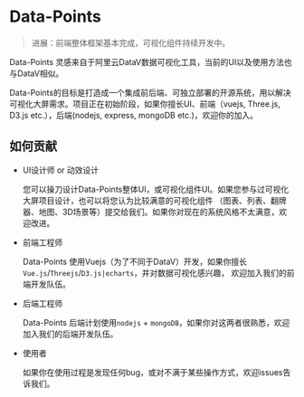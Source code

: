 # Data-Points
> 进展：前端整体框架基本完成，可视化组件持续开发中。

Data-Points 灵感来自于阿里云DataV数据可视化工具，当前的UI以及使用方法也与DataV相似。

Data-Points的目标是打造成一个集成前后端、可独立部署的开源系统，用以解决可视化大屏需求。项目正在初始阶段，如果你擅长UI、前端（vuejs, 
Three.js, D3.js etc.），后端(nodejs, express, mongoDB etc.)，欢迎你的加入。


## 如何贡献

 - UI设计师 or 动效设计
    
    您可以操刀设计Data-Points整体UI，或可视化组件UI。如果您参与过可视化大屏项目设计，也可以将您认为比较满意的可视化组件
    （图表、列表、翻牌器、地图、3D场景等）提交给我们。如果你对现在的系统风格不太满意，欢迎改进。
 
 - 前端工程师
  
    Data-Points 使用Vuejs（为了不同于DataV）开发，如果你擅长`Vue.js`/`Threejs`/`D3.js|echarts`，并对数据可视化感兴趣，
    欢迎加入我们的前端开发队伍。

 - 后端工程师

    Data-Points 后端计划使用`nodejs` + `mongoDB`，如果你对这两者很熟悉，欢迎加入我们的后端开发队伍。

 - 使用者

    如果你在使用过程是发现任何bug，或对不满于某些操作方式，欢迎issues告诉我们。

    